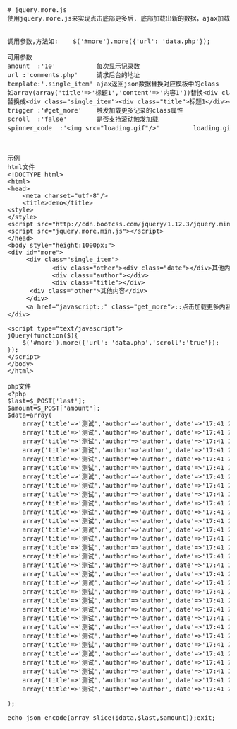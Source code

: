 <pre>
# jquery.more.js
使用jquery.more.js来实现点击底部更多后, 底部加载出新的数据，ajax加载更多


调用参数,方法如:    $('#more').more({'url': 'data.php'});

可用参数
amount  :'10'           每次显示记录数
url :'comments.php'     请求后台的地址
template:'.single_item' ajax返回json数据替换对应模板中的class  
如array(array('title'=&gt;'标题1','content'=&gt;'内容1'))替换&lt;div class=&quot;single_item&quot;&gt;&lt;div class=&quot;title&quot;&gt;&lt;/div&gt;&lt;div class=&quot;content&quot;&gt;&lt;/div&gt;&lt;/div&gt;
替换成&lt;div class=&quot;single_item&quot;&gt;&lt;div class=&quot;title&quot;&gt;标题1&lt;/div&gt;&lt;div class=&quot;content&quot;&gt;内容1&lt;/div&gt;&lt;/div&gt;
trigger :'#get_more'    触发加载更多记录的class属性
scroll  :'false'        是否支持滚动触发加载
spinner_code  :'&lt;img src=&quot;loading.gif&quot;/&gt;'         loading.gif路径



示例
html文件
&lt;!DOCTYPE html&gt;  
&lt;html&gt;  
&lt;head&gt;  
	&lt;meta charset=&quot;utf-8&quot;/&gt;  
	&lt;title&gt;demo&lt;/title&gt; 
&lt;style&gt;
&lt;/style&gt;
&lt;script src=&quot;http://cdn.bootcss.com/jquery/1.12.3/jquery.min.js&quot;&gt;&lt;/script&gt;
&lt;script src=&quot;jquery.more.min.js&quot;&gt;&lt;/script&gt;
&lt;/head&gt;
&lt;body style=&quot;height:1000px;&quot;&gt;
&lt;div id=&quot;more&quot;&gt;  
	 &lt;div class=&quot;single_item&quot;&gt;  
			&lt;div class=&quot;other&quot;&gt;&lt;div class=&quot;date&quot;&gt;&lt;/div&gt;其他内容&lt;/div&gt;
			&lt;div class=&quot;author&quot;&gt;&lt;/div&gt;  
			&lt;div class=&quot;title&quot;&gt;&lt;/div&gt;
      &lt;div class=&quot;other&quot;&gt;其他内容&lt;/div&gt;
	 &lt;/div&gt;
	 &lt;a href=&quot;javascript:;&quot; class=&quot;get_more&quot;&gt;::点击加载更多内容::&lt;/a&gt;  
&lt;/div&gt;

&lt;script type=&quot;text/javascript&quot;&gt;
jQuery(function($){
	$('#more').more({'url': 'data.php','scroll':'true'});
});
&lt;/script&gt;
&lt;/body&gt;
&lt;/html&gt;

php文件
&lt;?php
$last=$_POST['last'];
$amount=$_POST['amount'];
$data=array(
	array('title'=&gt;'测试','author'=&gt;'author','date'=&gt;'17:41 2016/11/25'	),
	array('title'=&gt;'测试','author'=&gt;'author','date'=&gt;'17:41 2016/11/25'	),
	array('title'=&gt;'测试','author'=&gt;'author','date'=&gt;'17:41 2016/11/25'	),
	array('title'=&gt;'测试','author'=&gt;'author','date'=&gt;'17:41 2016/11/25'	),
	array('title'=&gt;'测试','author'=&gt;'author','date'=&gt;'17:41 2016/11/25'	),
	array('title'=&gt;'测试','author'=&gt;'author','date'=&gt;'17:41 2016/11/25'	),
	array('title'=&gt;'测试','author'=&gt;'author','date'=&gt;'17:41 2016/11/25'	),
	array('title'=&gt;'测试','author'=&gt;'author','date'=&gt;'17:41 2016/11/25'	),
	array('title'=&gt;'测试','author'=&gt;'author','date'=&gt;'17:41 2016/11/25'	),
	array('title'=&gt;'测试','author'=&gt;'author','date'=&gt;'17:41 2016/11/25'	),
	array('title'=&gt;'测试','author'=&gt;'author','date'=&gt;'17:41 2016/11/25'	),
	array('title'=&gt;'测试','author'=&gt;'author','date'=&gt;'17:41 2016/11/25'	),
	array('title'=&gt;'测试','author'=&gt;'author','date'=&gt;'17:41 2016/11/25'	),
	array('title'=&gt;'测试','author'=&gt;'author','date'=&gt;'17:41 2016/11/25'	),
	array('title'=&gt;'测试','author'=&gt;'author','date'=&gt;'17:41 2016/11/25'	),
	array('title'=&gt;'测试','author'=&gt;'author','date'=&gt;'17:41 2016/11/25'	),
	array('title'=&gt;'测试','author'=&gt;'author','date'=&gt;'17:41 2016/11/25'	),
	array('title'=&gt;'测试','author'=&gt;'author','date'=&gt;'17:41 2016/11/25'	),
	array('title'=&gt;'测试','author'=&gt;'author','date'=&gt;'17:41 2016/11/25'	),
	array('title'=&gt;'测试','author'=&gt;'author','date'=&gt;'17:41 2016/11/25'	),
	array('title'=&gt;'测试','author'=&gt;'author','date'=&gt;'17:41 2016/11/25'	),
	array('title'=&gt;'测试','author'=&gt;'author','date'=&gt;'17:41 2016/11/25'	),
	array('title'=&gt;'测试','author'=&gt;'author','date'=&gt;'17:41 2016/11/25'	),
	array('title'=&gt;'测试','author'=&gt;'author','date'=&gt;'17:41 2016/11/25'	),
	array('title'=&gt;'测试','author'=&gt;'author','date'=&gt;'17:41 2016/11/25'	),
	array('title'=&gt;'测试','author'=&gt;'author','date'=&gt;'17:41 2016/11/25'	),
	array('title'=&gt;'测试','author'=&gt;'author','date'=&gt;'17:41 2016/11/25'	),
	array('title'=&gt;'测试','author'=&gt;'author','date'=&gt;'17:41 2016/11/25'	),
	array('title'=&gt;'测试','author'=&gt;'author','date'=&gt;'17:41 2016/11/25'	),
	array('title'=&gt;'测试','author'=&gt;'author','date'=&gt;'17:41 2016/11/25'	),
	array('title'=&gt;'测试','author'=&gt;'author','date'=&gt;'17:41 2016/11/25'	),

);

echo json_encode(array_slice($data,$last,$amount));exit;
</pre>
